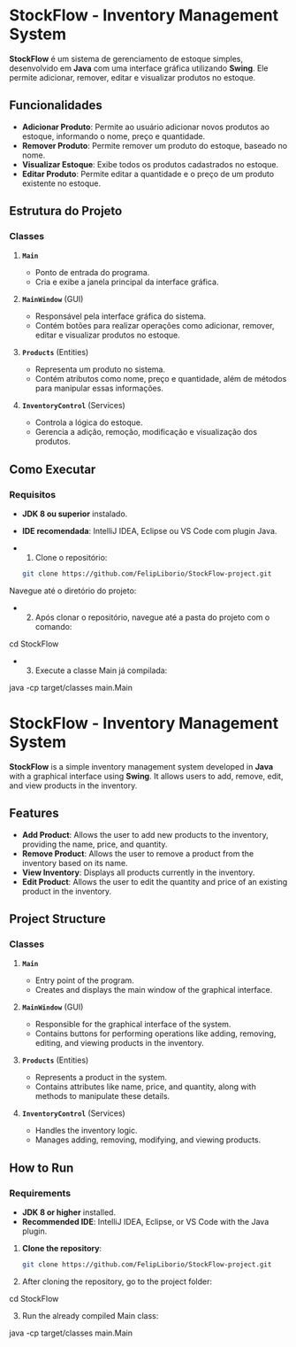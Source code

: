 # **StockFlow - Inventory Management System**

**StockFlow** é um sistema de gerenciamento de estoque simples, desenvolvido em **Java** com uma interface gráfica utilizando **Swing**. Ele permite adicionar, remover, editar e visualizar produtos no estoque.

## **Funcionalidades**

- **Adicionar Produto**: Permite ao usuário adicionar novos produtos ao estoque, informando o nome, preço e quantidade.
- **Remover Produto**: Permite remover um produto do estoque, baseado no nome.
- **Visualizar Estoque**: Exibe todos os produtos cadastrados no estoque.
- **Editar Produto**: Permite editar a quantidade e o preço de um produto existente no estoque.

## **Estrutura do Projeto**

### **Classes**

1. **`Main`**
   - Ponto de entrada do programa.
   - Cria e exibe a janela principal da interface gráfica.

2. **`MainWindow`** (GUI)
   - Responsável pela interface gráfica do sistema.
   - Contém botões para realizar operações como adicionar, remover, editar e visualizar produtos no estoque.

3. **`Products`** (Entities)
   - Representa um produto no sistema.
   - Contém atributos como nome, preço e quantidade, além de métodos para manipular essas informações.

4. **`InventoryControl`** (Services)
   - Controla a lógica do estoque.
   - Gerencia a adição, remoção, modificação e visualização dos produtos.

## **Como Executar**

### **Requisitos**
- **JDK 8 ou superior** instalado.
- **IDE recomendada**: IntelliJ IDEA, Eclipse ou VS Code com plugin Java.

- 1. Clone o repositório:
   ```bash
   git clone https://github.com/FelipLiborio/StockFlow-project.git

Navegue até o diretório do projeto:
 
- 2. Após clonar o repositório, navegue até a pasta do projeto com o comando:

cd StockFlow

- 3. Execute a classe Main já compilada:

java -cp target/classes main.Main



# **StockFlow - Inventory Management System**

**StockFlow** is a simple inventory management system developed in **Java** with a graphical interface using **Swing**. It allows users to add, remove, edit, and view products in the inventory.

## **Features**

- **Add Product**: Allows the user to add new products to the inventory, providing the name, price, and quantity.
- **Remove Product**: Allows the user to remove a product from the inventory based on its name.
- **View Inventory**: Displays all products currently in the inventory.
- **Edit Product**: Allows the user to edit the quantity and price of an existing product in the inventory.

## **Project Structure**

### **Classes**

1. **`Main`**
   - Entry point of the program.
   - Creates and displays the main window of the graphical interface.

2. **`MainWindow`** (GUI)
   - Responsible for the graphical interface of the system.
   - Contains buttons for performing operations like adding, removing, editing, and viewing products in the inventory.

3. **`Products`** (Entities)
   - Represents a product in the system.
   - Contains attributes like name, price, and quantity, along with methods to manipulate these details.

4. **`InventoryControl`** (Services)
   - Handles the inventory logic.
   - Manages adding, removing, modifying, and viewing products.

## **How to Run**

### **Requirements**
- **JDK 8 or higher** installed.
- **Recommended IDE**: IntelliJ IDEA, Eclipse, or VS Code with the Java plugin.

1. **Clone the repository**:
    ```bash
   git clone https://github.com/FelipLiborio/StockFlow-project.git


2. After cloning the repository, go to the project folder:

cd StockFlow

3. Run the already compiled Main class:

java -cp target/classes main.Main






